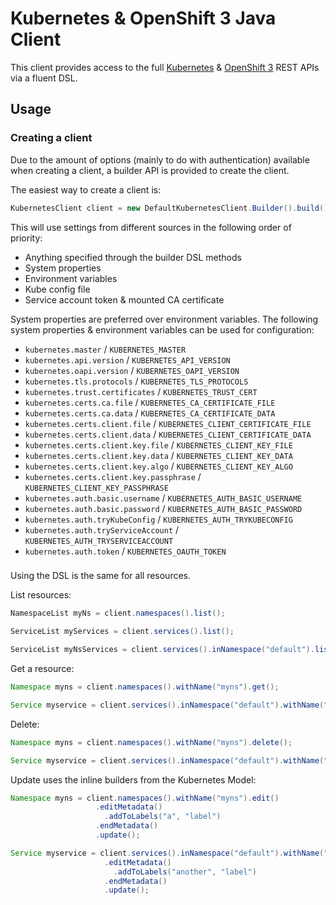 # Kubernetes & OpenShift 3 Java Client
This client provides access to the full [Kubernetes](http://kubernetes.io/) &
[OpenShift 3](http://openshift.org/) REST APIs via a fluent DSL.

## Usage

### Creating a client
Due to the amount of options (mainly to do with authentication) available when creating a client, a builder API is
provided to create the client.

The easiest way to create a client is:

```java
KubernetesClient client = new DefaultKubernetesClient.Builder().build();
```

This will use settings from different sources in the following order of priority:

* Anything specified through the builder DSL methods
* System properties
* Environment variables
* Kube config file
* Service account token & mounted CA certificate

System properties are preferred over environment variables. The following system properties & environment variables can be used for configuration:

* `kubernetes.master` / `KUBERNETES_MASTER`
* `kubernetes.api.version` / `KUBERNETES_API_VERSION`
* `kubernetes.oapi.version` / `KUBERNETES_OAPI_VERSION`
* `kubernetes.tls.protocols` / `KUBERNETES_TLS_PROTOCOLS`
* `kubernetes.trust.certificates` / `KUBERNETES_TRUST_CERT`
* `kubernetes.certs.ca.file` / `KUBERNETES_CA_CERTIFICATE_FILE`
* `kubernetes.certs.ca.data` / `KUBERNETES_CA_CERTIFICATE_DATA`
* `kubernetes.certs.client.file` / `KUBERNETES_CLIENT_CERTIFICATE_FILE`
* `kubernetes.certs.client.data` / `KUBERNETES_CLIENT_CERTIFICATE_DATA`
* `kubernetes.certs.client.key.file` / `KUBERNETES_CLIENT_KEY_FILE`
* `kubernetes.certs.client.key.data` / `KUBERNETES_CLIENT_KEY_DATA`
* `kubernetes.certs.client.key.algo` / `KUBERNETES_CLIENT_KEY_ALGO`
* `kubernetes.certs.client.key.passphrase` / `KUBERNETES_CLIENT_KEY_PASSPHRASE`
* `kubernetes.auth.basic.username` / `KUBERNETES_AUTH_BASIC_USERNAME`
* `kubernetes.auth.basic.password` / `KUBERNETES_AUTH_BASIC_PASSWORD`
* `kubernetes.auth.tryKubeConfig` / `KUBERNETES_AUTH_TRYKUBECONFIG`
* `kubernetes.auth.tryServiceAccount` / `KUBERNETES_AUTH_TRYSERVICEACCOUNT`
* `kubernetes.auth.token` / `KUBERNETES_OAUTH_TOKEN`

###
Using the DSL is the same for all resources.

List resources:

```java
NamespaceList myNs = client.namespaces().list();

ServiceList myServices = client.services().list();

ServiceList myNsServices = client.services().inNamespace("default").list();
```

Get a resource:

```java
Namespace myns = client.namespaces().withName("myns").get();

Service myservice = client.services().inNamespace("default").withName("myservice").get();
```

Delete:

```java
Namespace myns = client.namespaces().withName("myns").delete();

Service myservice = client.services().inNamespace("default").withName("myservice").delete();
```

Update uses the inline builders from the Kubernetes Model:

```java
Namespace myns = client.namespaces().withName("myns").edit()
                   .editMetadata()
                     .addToLabels("a", "label")
                   .endMetadata()
                   .update();

Service myservice = client.services().inNamespace("default").withName("myservice").edit()
                     .editMetadata()
                       .addToLabels("another", "label")
                     .endMetadata()
                     .update();
```
